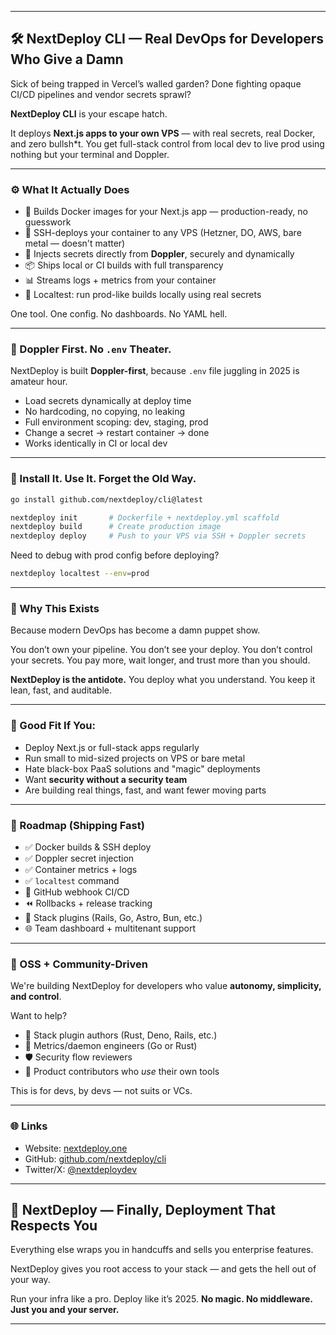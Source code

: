 
---

## 🛠️ NextDeploy CLI — Real DevOps for Developers Who Give a Damn

Sick of being trapped in Vercel’s walled garden? Done fighting opaque CI/CD pipelines and vendor secrets sprawl?

**NextDeploy CLI** is your escape hatch.

It deploys **Next.js apps to your own VPS** — with real secrets, real Docker, and zero bullsh\*t. You get full-stack control from local dev to live prod using nothing but your terminal and Doppler.

---

### ⚙️ What It Actually Does

* 🧱 Builds Docker images for your Next.js app — production-ready, no guesswork
* 🔐 SSH-deploys your container to any VPS (Hetzner, DO, AWS, bare metal — doesn't matter)
* 🔑 Injects secrets directly from **Doppler**, securely and dynamically
* 📦 Ships local or CI builds with full transparency
* 📊 Streams logs + metrics from your container
* 🧪 Localtest: run prod-like builds locally using real secrets

One tool. One config. No dashboards. No YAML hell.

---

### 🔐 Doppler First. No `.env` Theater.

NextDeploy is built **Doppler-first**, because `.env` file juggling in 2025 is amateur hour.

* Load secrets dynamically at deploy time
* No hardcoding, no copying, no leaking
* Full environment scoping: dev, staging, prod
* Change a secret → restart container → done
* Works identically in CI or local dev

---

### 🚀 Install It. Use It. Forget the Old Way.

```bash
go install github.com/nextdeploy/cli@latest
```

```bash
nextdeploy init       # Dockerfile + nextdeploy.yml scaffold  
nextdeploy build      # Create production image  
nextdeploy deploy     # Push to your VPS via SSH + Doppler secrets  
```

Need to debug with prod config before deploying?

```bash
nextdeploy localtest --env=prod
```

---

### 🧠 Why This Exists

Because modern DevOps has become a damn puppet show.

You don’t own your pipeline. You don’t see your deploy. You don’t control your secrets.
You pay more, wait longer, and trust more than you should.

**NextDeploy is the antidote.** You deploy what you understand. You keep it lean, fast, and auditable.

---

### 🧪 Good Fit If You:

* Deploy Next.js or full-stack apps regularly
* Run small to mid-sized projects on VPS or bare metal
* Hate black-box PaaS solutions and "magic" deployments
* Want **security without a security team**
* Are building real things, fast, and want fewer moving parts

---

### 📍 Roadmap (Shipping Fast)

* ✅ Docker builds & SSH deploy
* ✅ Doppler secret injection
* ✅ Container metrics + logs
* ✅ `localtest` command
* 🔄 GitHub webhook CI/CD
* ⏪ Rollbacks + release tracking
* 🔌 Stack plugins (Rails, Go, Astro, Bun, etc.)
* 🌐 Team dashboard + multitenant support

---

### 🧱 OSS + Community-Driven

We're building NextDeploy for developers who value **autonomy, simplicity, and control**.

Want to help?

* 🔌 Stack plugin authors (Rust, Deno, Rails, etc.)
* 📡 Metrics/daemon engineers (Go or Rust)
* 🛡️ Security flow reviewers
* 🧠 Product contributors who *use* their own tools

This is for devs, by devs — not suits or VCs.

---

### 🌐 Links

* Website: [nextdeploy.one](https://nextdeploy.one)
* GitHub: [github.com/nextdeploy/cli](https://github.com/nextdeploy/cli)
* Twitter/X: [@nextdeploydev](https://twitter.com/nextdeploydev)

---

## 🧨 NextDeploy — Finally, Deployment That Respects You

Everything else wraps you in handcuffs and sells you enterprise features.

NextDeploy gives you root access to your stack — and gets the hell out of your way.

Run your infra like a pro. Deploy like it’s 2025.
**No magic. No middleware. Just you and your server.**

---
